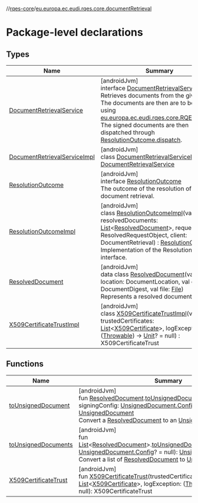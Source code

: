 //[rqes-core](../../index.md)/[eu.europa.ec.eudi.rqes.core.documentRetrieval](index.md)

# Package-level declarations

## Types

| Name | Summary |
|---|---|
| [DocumentRetrievalService](-document-retrieval-service/index.md) | [androidJvm]<br>interface [DocumentRetrievalService](-document-retrieval-service/index.md)<br>Retrieves documents from the given URI. The documents are then are to be signed using [eu.europa.ec.eudi.rqes.core.RQESService](../eu.europa.ec.eudi.rqes.core/-r-q-e-s-service/index.md). The signed documents are then dispatched through [ResolutionOutcome.dispatch](-resolution-outcome/dispatch.md). |
| [DocumentRetrievalServiceImpl](-document-retrieval-service-impl/index.md) | [androidJvm]<br>class [DocumentRetrievalServiceImpl](-document-retrieval-service-impl/index.md) : [DocumentRetrievalService](-document-retrieval-service/index.md) |
| [ResolutionOutcome](-resolution-outcome/index.md) | [androidJvm]<br>interface [ResolutionOutcome](-resolution-outcome/index.md)<br>The outcome of the resolution of the document retrieval. |
| [ResolutionOutcomeImpl](-resolution-outcome-impl/index.md) | [androidJvm]<br>class [ResolutionOutcomeImpl](-resolution-outcome-impl/index.md)(val resolvedDocuments: [List](https://kotlinlang.org/api/latest/jvm/stdlib/kotlin-stdlib/kotlin.collections/-list/index.html)&lt;[ResolvedDocument](-resolved-document/index.md)&gt;, requestObject: ResolvedRequestObject, client: DocumentRetrieval) : [ResolutionOutcome](-resolution-outcome/index.md)<br>Implementation of the ResolutionOutcome interface. |
| [ResolvedDocument](-resolved-document/index.md) | [androidJvm]<br>data class [ResolvedDocument](-resolved-document/index.md)(val location: DocumentLocation, val digest: DocumentDigest, val file: [File](https://developer.android.com/reference/kotlin/java/io/File.html))<br>Represents a resolved document. |
| [X509CertificateTrustImpl](-x509-certificate-trust-impl/index.md) | [androidJvm]<br>class [X509CertificateTrustImpl](-x509-certificate-trust-impl/index.md)(val trustedCertificates: [List](https://kotlinlang.org/api/latest/jvm/stdlib/kotlin-stdlib/kotlin.collections/-list/index.html)&lt;[X509Certificate](https://developer.android.com/reference/kotlin/java/security/cert/X509Certificate.html)&gt;, logException: ([Throwable](https://kotlinlang.org/api/latest/jvm/stdlib/kotlin-stdlib/kotlin/-throwable/index.html)) -&gt; [Unit](https://kotlinlang.org/api/latest/jvm/stdlib/kotlin-stdlib/kotlin/-unit/index.html)? = null) : X509CertificateTrust |

## Functions

| Name | Summary |
|---|---|
| [toUnsignedDocument](to-unsigned-document.md) | [androidJvm]<br>fun [ResolvedDocument](-resolved-document/index.md).[toUnsignedDocument](to-unsigned-document.md)(label: [String](https://kotlinlang.org/api/latest/jvm/stdlib/kotlin-stdlib/kotlin/-string/index.html), signingConfig: [UnsignedDocument.Config](../eu.europa.ec.eudi.rqes.core/-unsigned-document/-config/index.md)? = null): [UnsignedDocument](../eu.europa.ec.eudi.rqes.core/-unsigned-document/index.md)<br>Convert a [ResolvedDocument](-resolved-document/index.md) to an [UnsignedDocument](../eu.europa.ec.eudi.rqes.core/-unsigned-document/index.md). |
| [toUnsignedDocuments](to-unsigned-documents.md) | [androidJvm]<br>fun [List](https://kotlinlang.org/api/latest/jvm/stdlib/kotlin-stdlib/kotlin.collections/-list/index.html)&lt;[ResolvedDocument](-resolved-document/index.md)&gt;.[toUnsignedDocuments](to-unsigned-documents.md)(signingConfig: [UnsignedDocument.Config](../eu.europa.ec.eudi.rqes.core/-unsigned-document/-config/index.md)? = null): [UnsignedDocuments](../eu.europa.ec.eudi.rqes.core/-unsigned-documents/index.md)<br>Convert a list of [ResolvedDocument](-resolved-document/index.md) to [UnsignedDocuments](../eu.europa.ec.eudi.rqes.core/-unsigned-documents/index.md). |
| [X509CertificateTrust](-x509-certificate-trust.md) | [androidJvm]<br>fun [X509CertificateTrust](-x509-certificate-trust.md)(trustedCertificates: [List](https://kotlinlang.org/api/latest/jvm/stdlib/kotlin-stdlib/kotlin.collections/-list/index.html)&lt;[X509Certificate](https://developer.android.com/reference/kotlin/java/security/cert/X509Certificate.html)&gt;, logException: ([Throwable](https://kotlinlang.org/api/latest/jvm/stdlib/kotlin-stdlib/kotlin/-throwable/index.html)) -&gt; [Unit](https://kotlinlang.org/api/latest/jvm/stdlib/kotlin-stdlib/kotlin/-unit/index.html)? = null): X509CertificateTrust |
